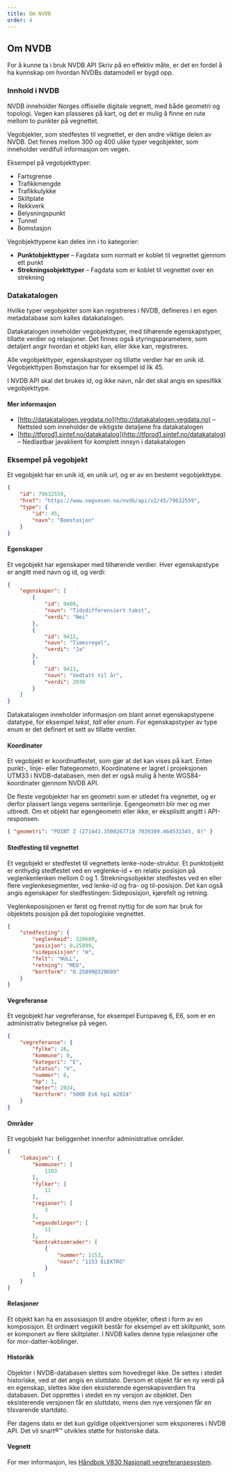 ```yaml
---
title: Om NVDB
order: 4
---
```


## Om NVDB

For å kunne ta i bruk NVDB API Skriv på en effektiv måte, er det en fordel å ha kunnskap om hvordan NVDBs datamodell er bygd opp.

### Innhold i NVDB

NVDB inneholder Norges offisielle digitale vegnett, med både geometri og topologi. Vegen kan plasseres på kart, og det er mulig å finne en rute mellom to punkter på vegnettet.

Vegobjekter, som stedfestes til vegnettet, er den andre viktige delen av NVDB. Det finnes mellom 300 og 400 ulike typer vegobjekter, som inneholder verdifull informasjon om vegen.

Eksempel på vegobjekttyper:

*   Fartsgrense
*   Trafikkmengde
*   Trafikkulykke
*   Skiltplate
*   Rekkverk
*   Belysningspunkt
*   Tunnel
*   Bomstasjon

Vegobjekttypene kan deles inn i to kategorier:

*   **Punktobjekttyper** – Fagdata som normalt er koblet til vegnettet gjennom ett punkt
*   **Strekningsobjekttyper** – Fagdata som er koblet til vegnettet over en strekning

### Datakatalogen

Hvilke typer vegobjekter som kan registreres i NVDB, defineres i en egen metadatabase som kalles datakatalogen.

Datakatalogen inneholder vegobjekttyper, med tilhørende egenskapstyper, tillatte verdier og relasjoner. Det finnes også styringsparametere, som detaljert angir hvordan et objekt kan, eller ikke kan, registreres.

Alle vegobjekttyper, egenskapstyper og tillatte verdier har en unik id. Vegobjekttypen Bomstasjon har for eksempel id lik 45.

I NVDB API skal det brukes id, og ikke navn, når det skal angis en spesifikk vegobjekttype.

#### Mer informasjon

*   [http://datakatalogen.vegdata.no](http://datakatalogen.vegdata.no) – Nettsted som inneholder de viktigste detaljene fra datakatalogen
*   [http://tfprod1.sintef.no/datakatalog](http://tfprod1.sintef.no/datakatalog) – Nedlastbar javaklient for komplett innsyn i datakatalogen

### Eksempel på vegobjekt

Et vegobjekt har en unik id, en unik url, og er av en bestemt vegobjekttype.

```json
{
    "id": 79632559,
    "href": "https://www.vegvesen.no/nvdb/api/v2/45/79632559",
    "type": {
        "id": 45,
        "navn": "Bomstasjon"
    }
}
```



#### Egenskaper

Et vegobjekt har egenskaper med tilhørende verdier. Hver egenskapstype er angitt med navn og id, og verdi:

```json
{
    "egenskaper": [
        {
            "id": 9409,
            "navn": "Tidsdifferensiert takst",
            "verdi": "Nei"
        },
        {
            "id": 9412,
            "navn": "Timesregel",
            "verdi": "Ja"
        },
        {
            "id": 9413,
            "navn": "Vedtatt til år",
            "verdi": 2030
        }
    ]
}
```

Datakatalogen inneholder informasjon om blant annet egenskapstypene datatype, for eksempel _tekst_, _tall_ eller _enum_. For egenskapstyper av type enum er det definert et sett av tillatte verdier.

#### Koordinater

Et vegobjekt er koordinatfestet, som gjør at det kan vises på kart. Enten punkt-, linje- eller flategeometri. Koordinatene er lagret i projeksjonen UTM33 i NVDB-databasen, men det er også mulig å hente WGS84-koordinater gjennom NVDB API.

De fleste vegobjekter har en geometri som er utledet fra vegnettet, og er derfor plassert langs vegens senterlinje. Egengeometri blir mer og mer utbredt. Om et objekt har egengeometri eller ikke, er eksplisitt angitt i API-responsen.

```json
{ "geometri": "POINT Z (271441.3500267718 7039309.464531345, 0)" }
```


#### Stedfesting til vegnettet

Et vegobjekt er stedfestet til vegnettets lenke-node-struktur. Et punktobjekt er enthydig stedfestet ved en veglenke-id + en relativ posisjon på veglenkenlenken mellom 0 og 1\. Strekningsobjekter stedfestes ved en eller flere veglenkesegmenter, ved lenke-id og fra- og til-posisjon. Det kan også angis egenskaper for stedfestingen: Sideposisjon, kjørefelt og retning.

Veglenkeposisjonen er først og fremst nyttig for de som har bruk for objektets posisjon på det topologiske vegnettet.

```json
{
    "stedfesting": {
        "veglenkeid": 320689,
        "posisjon": 0.25899,
        "sideposisjon": "H",
        "felt": "NULL",
        "retning": "MED",
        "kortform": "0.25899@320689"
    }
}
```

#### Vegreferanse

Et vegobjekt har vegreferanse, for eksempel Europaveg 6, E6, som er en administrativ betegnelse på vegen.

```json
{
    "vegreferanse": {
        "fylke": 16,
        "kommune": 0,
        "kategori": "E",
        "status": "V",
        "nummer": 6,
        "hp": 1,
        "meter": 2024,
        "kortform": "5000 Ev6 hp1 m2024"
    }
}
```


#### Områder

Et vegobjekt har beliggenhet innenfor administrative områder.

```json
{
    "lokasjon": {
        "kommuner": [
            1103
        ],
        "fylker": [
            11
        ],
        "regioner": [
            3
        ],
        "vegavdelinger": [
            11
        ],
        "kontraktsomrader": [
            {
                "nummer": 1153,
                "navn": "1153 ELEKTRO"
            }
        ]
    }
}
```



#### Relasjoner

Et objekt kan ha en assosiasjon til andre objekter, oftest i form av en komposisjon. Et ordinært vegskilt består for eksempel av ett skiltpunkt, som er komponert av flere skiltplater. I NVDB kalles denne type relasjoner ofte for mor-datter-koblinger.

#### Historikk

Objekter i NVDB-databasen slettes som hovedregel ikke. De settes i stedet historiske, ved at det angis en sluttdato. Dersom et objekt får en ny verdi på en egenskap, slettes ikke den eksisterende egenskapsverdien fra databasen. Det opprettes i stedet en ny versjon av objektet. Den eksisterende versjonen får en sluttdato, mens den nye versjonen får en tilsvarende startdato.

Per dagens dato er det kun gyldige objektversjoner som eksponeres i NVDB API. Det vil snart®™ utvikles støtte for historiske data.

#### Vegnett

For mer informasjon, les [Håndbok V830 Nasjonalt vegreferansesystem](http://www.vegvesen.no/_attachment/61505/binary/1000471?fast_title=H%C3%A5ndbok+V830+Nasjonalt+vegreferansesystem.pdf).